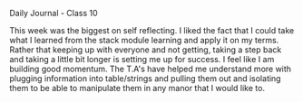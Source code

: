 Daily Journal - Class 10

This week was the biggest on self reflecting. I liked the fact that I could take what I learned from the stack module learning and apply it on my terms. Rather that keeping up with everyone and not getting, taking a step back and taking a little bit longer is setting me up for success. I feel like I am building good momentum. The T.A's have helped me understand more with plugging information into table/strings and pulling them out and isolating them to be able to manipulate them in any manor that I would like to.
